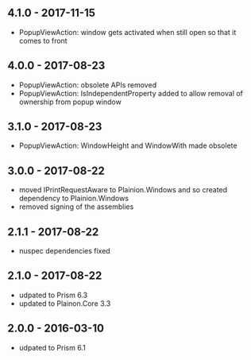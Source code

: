 ## 4.1.0 - 2017-11-15

- PopupViewAction: window gets activated when still open so that it comes to front

## 4.0.0 - 2017-08-23

- PopupViewAction: obsolete APIs removed
- PopupViewAction: IsIndependentProperty added to allow removal of ownership from popup window

## 3.1.0 - 2017-08-23

- PopupViewAction: WindowHeight and WindowWith made obsolete

## 3.0.0 - 2017-08-22   

- moved IPrintRequestAware to Plainion.Windows and so created dependency to Plainion.Windows
- removed signing of the assemblies

## 2.1.1 - 2017-08-22   

- nuspec dependencies fixed

## 2.1.0 - 2017-08-22   

- udpated to Prism 6.3
- updated to Plainon.Core 3.3

## 2.0.0 - 2016-03-10   

- udpated to Prism 6.1

